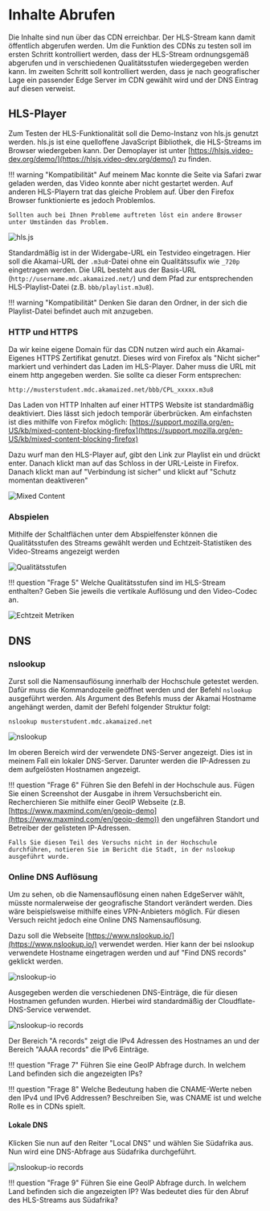 # Inhalte Abrufen

Die Inhalte sind nun über das CDN erreichbar. Der HLS-Stream kann damit öffentlich abgerufen werden. Um die Funktion des CDNs zu testen soll im ersten Schritt kontrolliert werden, dass der HLS-Stream ordnungsgemäß abgerufen und in verschiedenen Qualitätsstufen wiedergegeben werden kann. Im zweiten Schritt soll kontrolliert werden, dass je nach geografischer Lage ein passender Edge Server im CDN gewählt wird und der DNS Eintrag auf diesen verweist.

## HLS-Player

Zum Testen der HLS-Funktionalität soll die Demo-Instanz von hls.js genutzt werden. hls.js ist eine quelloffene JavaScript Bibliothek, die HLS-Streams im Browser wiedergeben kann. Der Demoplayer ist unter [https://hlsjs.video-dev.org/demo/](https://hlsjs.video-dev.org/demo/) zu finden.

!!! warning "Kompatibilität"
    Auf meinem Mac konnte die Seite via Safari zwar geladen werden, das Video konnte aber nicht gestartet werden. Auf anderen HLS-Playern trat das gleiche Problem auf. Über den Firefox Browser funktionierte es jedoch Problemlos.

    Sollten auch bei Ihnen Probleme auftreten löst ein andere Browser unter Umständen das Problem.


![hls.js](../assets/versuch2/hls_js.png)

Standardmäßig ist in der Widergabe-URL ein Testvideo eingetragen. Hier soll die Akamai-URL der `.m3u8`-Datei ohne ein Qualitätssufix wie `_720p` eingetragen werden. Die URL besteht aus der Basis-URL (`http://username.mdc.akamaized.net/`) und dem Pfad zur entsprechenden HLS-Playlist-Datei (z.B. `bbb/playlist.m3u8`).

!!! warning "Kompatibilität"
    Denken Sie daran den Ordner, in der sich die Playlist-Datei befindet auch mit anzugeben.

### HTTP und HTTPS

Da wir keine eigene Domain für das CDN nutzen wird auch ein Akamai-Eigenes HTTPS Zertifikat genutzt. Dieses wird von Firefox als "Nicht sicher" markiert und verhindert das Laden im HLS-Player. Daher muss die URL mit einem http angegeben werden. Sie sollte ca dieser Form entsprechen:

```
http://musterstudent.mdc.akamaized.net/bbb/CPL_xxxxx.m3u8
```

Das Laden von HTTP Inhalten auf einer HTTPS Website ist standardmäßig deaktiviert. Dies lässt sich jedoch temporär überbrücken. Am einfachsten ist dies mithilfe von Firefox möglich: [https://support.mozilla.org/en-US/kb/mixed-content-blocking-firefox](https://support.mozilla.org/en-US/kb/mixed-content-blocking-firefox)

Dazu wurf man den HLS-Player auf, gibt den Link zur Playlist ein und drückt enter. Danach klickt man auf das Schloss in der URL-Leiste in Firefox. Danach klickt man auf "Verbindung ist sicher" und klickt auf "Schutz momentan deaktiveren"

![Mixed Content](../assets/versuch2/mixed-content.png)

### Abspielen

Mithilfe der Schaltflächen unter dem Abspielfenster können die Qualitätsstufen des Streams gewählt werden und Echtzeit-Statistiken des Video-Streams angezeigt werden

![Qualitätsstufen](../assets/versuch2/hls_js_quality.png)

!!! question "Frage 5"
    Welche Qualitätsstufen sind im HLS-Stream enthalten? Geben Sie jeweils die vertikale Auflösung und den Video-Codec an.

![Echtzeit Metriken](../assets/versuch2/hls_js_metrics.png)

## DNS

### nslookup

Zurst soll die Namensauflösung innerhalb der Hochschule getestet werden. Dafür muss die Kommandozeile geöffnet werden und der Befehl `nslookup` ausgeführt werden. Als Argument des Befehls muss der Akamai Hostname angehängt werden, damit der Befehl folgender Struktur folgt:

```
nslookup musterstudent.mdc.akamaized.net
```

![nslookup](../assets/versuch2/nslookup.png)

Im oberen Bereich wird der verwendete DNS-Server angezeigt. Dies ist in meinem Fall ein lokaler DNS-Server. Darunter werden die IP-Adressen zu dem aufgelösten Hostnamen angezeigt.

!!! question "Frage 6"
    Führen Sie den Befehl in der Hochschule aus. Fügen Sie einen Screenshot der Ausgabe in ihrem Versuchsbericht ein. Recherchieren Sie mithilfe einer GeoIP Webseite (z.B. [https://www.maxmind.com/en/geoip-demo](https://www.maxmind.com/en/geoip-demo)) den ungefähren Standort und Betreiber der gelisteten IP-Adressen.

    Falls Sie diesen Teil des Versuchs nicht in der Hochschule durchführen, notieren Sie im Bericht die Stadt, in der nslookup ausgeführt wurde.

### Online DNS Auflösung

Um zu sehen, ob die Namensauflösung einen nahen EdgeServer wählt, müsste normalerweise der geografische Standort verändert werden. Dies wäre beispielsweise mithilfe eines VPN-Anbieters möglich. Für diesen Versuch reicht jedoch eine Online DNS Namensauflösung.

Dazu soll die Webseite [https://www.nslookup.io/](https://www.nslookup.io/) verwendet werden. Hier kann der bei nslookup verwendete Hostname eingetragen werden und auf "Find DNS records" geklickt werden.

![nslookup-io](../assets/versuch2/nslookup-io.png)

Ausgegeben werden die verschiedenen DNS-Einträge, die für diesen Hostnamen gefunden wurden. Hierbei wird standardmäßig der Cloudflate-DNS-Service verwendet.

![nslookup-io records](../assets/versuch2/nslookup-io_records.png)

Der Bereich "A records" zeigt die IPv4 Adressen des Hostnames an und der Bereich "AAAA records" die IPv6 Einträge.

!!! question "Frage 7"
    Führen Sie eine GeoIP Abfrage durch. In welchem Land befinden sich die angezeigten IPs?

!!! question "Frage 8"
    Welche Bedeutung haben die CNAME-Werte neben den IPv4 und IPv6 Addressen? Beschreiben Sie, was CNAME ist und welche Rolle es in CDNs spielt.

#### Lokale DNS

Klicken Sie nun auf den Reiter "Local DNS" und wählen Sie Südafrika aus. Nun wird eine DNS-Abfrage aus Südafrika durchgeführt.

![nslookup-io records](../assets/versuch2/nslookup-io_suedafrika.png)

!!! question "Frage 9"
    Führen Sie eine GeoIP Abfrage durch. In welchem Land befinden sich die angezeigten IP? Was bedeutet dies für den Abruf des HLS-Streams aus Südafrika?